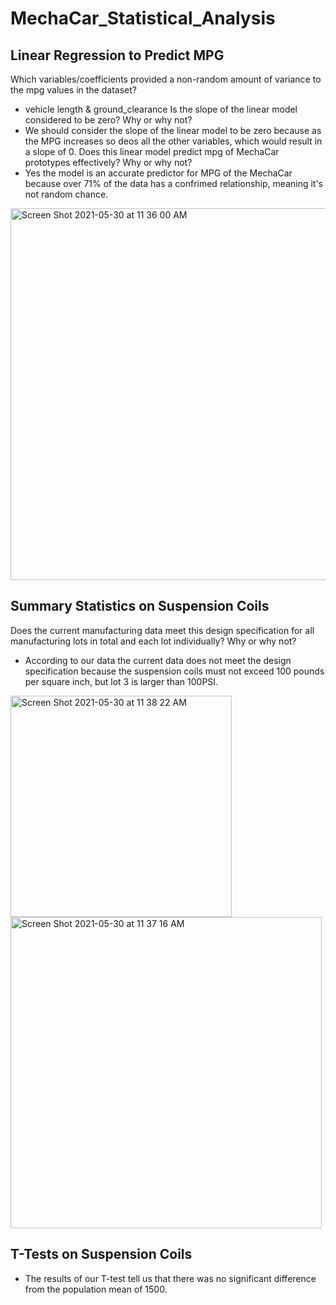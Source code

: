 # MechaCar_Statistical_Analysis

## Linear Regression to Predict MPG
Which variables/coefficients provided a non-random amount of variance to the mpg values in the dataset?
- vehicle length & ground_clearance
Is the slope of the linear model considered to be zero? Why or why not?
- We should consider the slope of the linear model to be zero because as the MPG increases so deos all the other variables, which would result in a slope of 0.
Does this linear model predict mpg of MechaCar prototypes effectively? Why or why not?
- Yes the model is an accurate predictor for MPG of the MechaCar because over 71% of the data has a confrimed relationship, meaning it's not random chance. 

<img width="595" alt="Screen Shot 2021-05-30 at 11 36 00 AM" src="https://user-images.githubusercontent.com/75695931/120110393-39176d80-c13b-11eb-8cfd-3054430c1f2f.png">

## Summary Statistics on Suspension Coils
Does the current manufacturing data meet this design specification for all manufacturing lots in total and each lot individually? Why or why not?
- According to our data the current data does not meet the design specification because the suspension coils must not exceed 100 pounds per square inch, but lot 3 is larger than 100PSI.

<img width="354" alt="Screen Shot 2021-05-30 at 11 38 22 AM" src="https://user-images.githubusercontent.com/75695931/120110457-8b588e80-c13b-11eb-8d56-ce11d59cbb84.png">

<img width="498" alt="Screen Shot 2021-05-30 at 11 37 16 AM" src="https://user-images.githubusercontent.com/75695931/120110446-81cf2680-c13b-11eb-8676-5acc236be572.png">

## T-Tests on Suspension Coils
- The results of our T-test tell us that there was no significant difference from the population mean of 1500.
